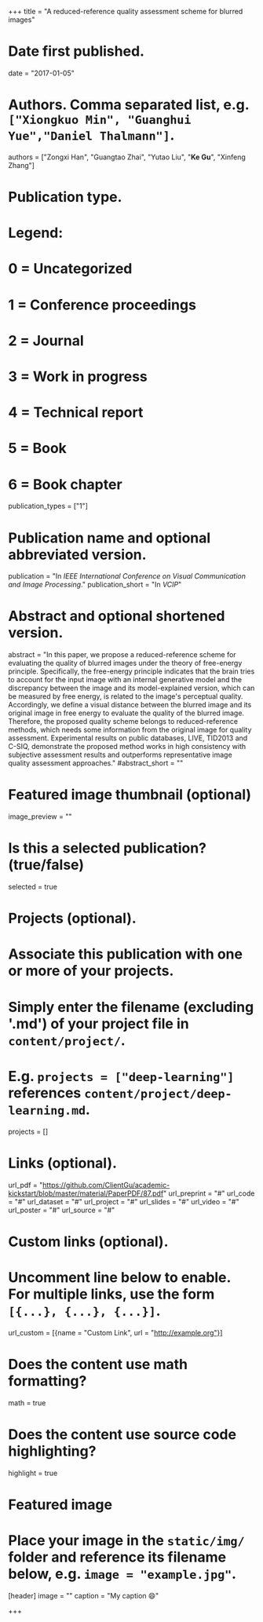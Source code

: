 +++
title = "A reduced-reference quality assessment scheme for blurred images"

# Date first published.
date = "2017-01-05"

# Authors. Comma separated list, e.g. `["Xiongkuo Min", "Guanghui Yue","Daniel Thalmann"]`.
authors = ["Zongxi Han", "Guangtao Zhai", "Yutao Liu", "**Ke Gu**", "Xinfeng Zhang"]
# Publication type.
# Legend:
# 0 = Uncategorized
# 1 = Conference proceedings
# 2 = Journal
# 3 = Work in progress
# 4 = Technical report
# 5 = Book
# 6 = Book chapter
publication_types = ["1"]

# Publication name and optional abbreviated version.
publication = "In *IEEE International Conference on Visual Communication and Image Processing*."
publication_short = "In *VCIP*"

# Abstract and optional shortened version.
abstract = "In this paper, we propose a reduced-reference scheme for evaluating the quality of blurred images under the theory of free-energy principle. Specifically, the free-energy principle indicates that the brain tries to account for the input image with an internal generative model and the discrepancy between the image and its model-explained version, which can be measured by free energy, is related to the image's perceptual quality. Accordingly, we define a visual distance between the blurred image and its original image in free energy to evaluate the quality of the blurred image. Therefore, the proposed quality scheme belongs to reduced-reference methods, which needs some information from the original image for quality assessment. Experimental results on public databases, LIVE, TID2013 and C-SIQ, demonstrate the proposed method works in high consistency with subjective assessment results and outperforms representative image quality assessment approaches."
#abstract_short = ""

# Featured image thumbnail (optional)
image_preview = ""

# Is this a selected publication? (true/false)
selected = true

# Projects (optional).
#   Associate this publication with one or more of your projects.
#   Simply enter the filename (excluding '.md') of your project file in `content/project/`.
#   E.g. `projects = ["deep-learning"]` references `content/project/deep-learning.md`.
projects = []

# Links (optional).
url_pdf = "https://github.com/ClientGu/academic-kickstart/blob/master/material/PaperPDF/87.pdf"
url_preprint = "#"
url_code = "#"
url_dataset = "#"
url_project = "#"
url_slides = "#"
url_video = "#"
url_poster = "#"
url_source = "#"

# Custom links (optional).
#   Uncomment line below to enable. For multiple links, use the form `[{...}, {...}, {...}]`.
 url_custom = [{name = "Custom Link", url = "http://example.org"}]

# Does the content use math formatting?
math = true

# Does the content use source code highlighting?
highlight = true

# Featured image
# Place your image in the `static/img/` folder and reference its filename below, e.g. `image = "example.jpg"`.
[header]
image = ""
caption = "My caption 😄"

+++
